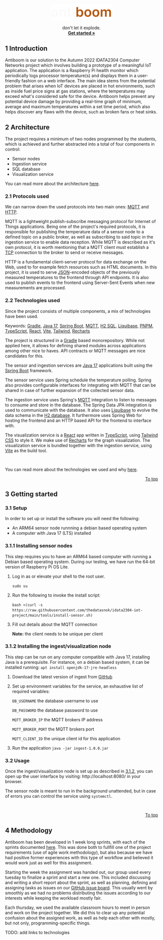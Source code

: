 <br />
<div align="center">
  <a href="#introduction">
    <img src="docs/assets/wordmark.png" width="200">
  </a>

  <p>
    don't let it explode.
    <br />
    <a href="#3-getting-started"><strong>Get started »</strong></a>
</div>

## 1 Introduction

Antiboom is our solution to the Autumn 2022 IDATA2304 Computer Networks project which involves building a prototype of a meaningful IoT application. The application is a Raspberry Pi health monitor which periodically logs processor temperature(s) and displays them in a user-friendly fashion on a web interface. The main idea stems from the potential problem that arises when IoT devices are placed in hot environments, such as inside fuel price signs at gas stations, where the temperatures may exceed what's considered safe for the device. Antiboom helps prevent any potential device damage by providing a real-time graph of minimum, average and maximum temperatures within a set time period, which also helps discover any flaws with the device, such as broken fans or heat sinks.

## 2 Architecture
The project requires a minimum of two nodes programmed by the students, which is achieved and further abstracted into a total of four components in control:
- Sensor nodes
- Ingestion service
- SQL database
- Visualization service

You can read more about the architecture [here](docs/architecture.md).

### 2.1 Protocols used
We can narrow down the used protocols into two main ones: [MQTT][mqtt] and [HTTP][http].

MQTT is a lightweight publish-subscribe messaging protocol for Internet of Things applications. Being one of the project's required protocols, it is responsible for publishing the temperature data of a sensor node to a defined topic on a public broker, as well as subscribing to said topic in the ingestion service to enable data reception. While MQTT is described as it's own protocol, it is worth mentioning that a MQTT client must establish a [TCP][tcp] connection to the broker to send or receive messages.

HTTP is a fundamental client-server protocol for data exchange on the Web, used to for example fetch resources such as HTML documents. In this project, it is used to serve [JSON][json]-encoded objects of the previously measured temperatures to the frontend through API endpoints. It is also used to publish events to the frontend using Server-Sent Events when new measurements are processed.

### 2.2 Technologies used
Since the project consists of multiple components, a mix of technologies have been used.

Keywords: 
[Gradle][gradle], [Java 17][java-17], [Spring Boot][spring-boot], [MQTT][mqtt],
[H2 SQL][h2-sql], [Liquibase][liquibase], [PNPM][pnpm], [TypeScript][typescript], 
[React][react], [Vite][vite], [Tailwind][tailwind-css], [Recharts][recharts]

The project is structured in a [Gradle][gradle] based monorepository. While not applied here, it allows for defining shared modules across applications among other nice to haves. API contracts or MQTT messages are nice candidates for this.


The sensor and ingestion services are [Java 17][java-17] applications built using the [Spring Boot][spring-boot] framework.


The sensor service uses Spring schedule the temperature polling. 
Spring also provides configurable interfaces for integrating with MQTT that can be shared in case of further expansion of the collected sensor data. 


The ingestion service uses Spring's [MQTT][mqtt] integration to listen to messages to consume and store in the database. The Spring Data JPA integration is used to communicate with the database. 
It also uses [Liquibase][liquibase] to evolve the data schema in the [H2 database][h2-sql]. It furthermore uses Spring Web for hosting the frontend and an HTTP based API for the frontend to interface with. 

The visualization service is a [React][react] app written in [TypeScript][typescript], using [Tailwind CSS][tailwind-css] to style it. We make use of [Recharts][recharts] for the graph visualization. The visualization service is bundled together with the ingestion service, using [Vite][vite] as the build tool. 

<br />

You can read more about the technologies we used and why [here](docs/technologies.md).

<a href="#introduction">
  <p align="right">
  To top
  </p>
</a>

## 3 Getting started

### 3.1 Setup
In order to set up or install the software you will need the following: 
- An ARM64 sensor node runnning a debian based operating system
- A computer with Java 17 (LTS) installed

### 3.1.1 Installing sensor nodes
This step requires you to have an ARM64 based computer with running a Debian based operating system. 
During our testing, we have run the 64-bit version of Raspberry Pi OS Lite.

1. Log in as or elevate your shell to the root user.

    `sudo su`

2. Run the following to invoke the install script: 

    `bash <(curl -s https://raw.githubusercontent.com/thedatasnok/idata2304-iot-project/main/tools/install-sensor.sh)`

3. Fill out details about the MQTT connection

    **Note:** the client needs to be unique per client
  
### 3.1.2 Installing the ingest/visualization node
This step can be run on any computer compatible with Java 17, installing Java is a prerequisite. 
For instance, on a debian based system, it can be installed running: `apt install openjdk-17-jre-headless`

1. Download the latest version of ingest from [GitHub][release-latest]

2. Set up environment variables for the service, an exhaustive list of required variables:

    `DB_USERNAME` the database username to use
    
    `DB_PASSWORD` the database password to use
    
    `MQTT_BROKER_IP` the MQTT brokers IP address
    
    `MQTT_BROKER_PORT` the MQTT brokers port
    
    `MQTT_CLIENT_ID` the unique client id for this application
    

3. Run the application `java -jar ingest-1.0.0.jar`


### 3.2 Usage

Once the ingest/visualization node is set up as described in [3.1.2](#312-installing-the-ingestvisualization-node), you can open up the user interface by visiting: http://localhost:8080/ in your browser.


The sensor node is meant to run in the background unattended, but in case of errors you can control the service using `systemctl`. 


<br />

<a href="#introduction">
  <p align="right">
  To top
  </p>
</a>

## 4 Methodology
Antiboom has been developed in 1 week long sprints, with each of the sprints documented [here](docs/sprints/index.md). This was done both to fullfill one of the project requirements (use of agile work methodology), but also because we have had positive former experiences with this type of workflow and believed it would work just as well for this assignment.

Starting the week the assignment was handed out, our group used every tuesday to finalize a sprint and start a new one. This included discussing and writing a short report about the sprint, as well as planning, defining and assigning tasks as issues on our [GitHub issue board](https://github.com/users/thedatasnok/projects/2/). This usually went by smoothly as we had no problems distributing the issues according to our interests while keeping the workload mostly fair.

Each thursday, we used the available classroom hours to meet in person and work on the project together. We did this to clear up any potential confusion about the assigned work, as well as help each other with mostly, but not only, programming-specific things.


TODO: add links to technologies

[mqtt]: https://
[tcp]: https://
[http]: https://
[json]: https://

[gradle]: https://
[java-17]: https://
[spring-boot]: https://
[h2-sql]: https://
[liquibase]: https://
[pnpm]: https://
[typescript]: https://
[react]: https://
[vite]: https://
[tailwind-css]: https://
[recharts]: https://

[release-latest]: https://github.com/thedatasnok/idata2304-iot-project/releases/latest